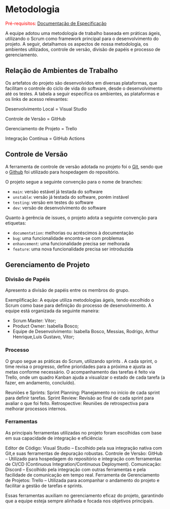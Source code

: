 
# Metodologia

<span style="color:red">Pré-requisitos: <a href="2-Especificação do Projeto.md"> Documentação de Especificação</a></span>

A equipe adotou uma metodologia de trabalho baseada em práticas ágeis, utilizando o Scrum como framework principal para o desenvolvimento do projeto. A seguir, detalhamos os aspectos de nossa metodologia, os ambientes utilizados, controle de versão, divisão de papéis e processo de gerenciamento.


## Relação de Ambientes de Trabalho

Os artefatos do projeto são desenvolvidos em diversas plataformas, que facilitam o controle do ciclo de vida do software, desde o desenvolvimento até os testes. A tabela a seguir especifica os ambientes, as plataformas e os links de acesso relevantes:

Desenvolvimento Local	= Visual Studio

Controle de Versão	= GitHub

Gerenciamento de Projeto	= Trello

Integração Contínua	= GitHub Actions	

## Controle de Versão

A ferramenta de controle de versão adotada no projeto foi o
[Git](https://git-scm.com/), sendo que o [Github](https://github.com)
foi utilizado para hospedagem do repositório.

O projeto segue a seguinte convenção para o nome de branches:

- `main`: versão estável já testada do software
- `unstable`: versão já testada do software, porém instável
- `testing`: versão em testes do software
- `dev`: versão de desenvolvimento do software

Quanto à gerência de issues, o projeto adota a seguinte convenção para
etiquetas:

- `documentation`: melhorias ou acréscimos à documentação
- `bug`: uma funcionalidade encontra-se com problemas
- `enhancement`: uma funcionalidade precisa ser melhorada
- `feature`: uma nova funcionalidade precisa ser introduzida


## Gerenciamento de Projeto

### Divisão de Papéis

Apresento a divisão de papéis entre os membros do grupo.

Exemplificação: A equipe utiliza metodologias ágeis, tendo escolhido o Scrum como base para definição do processo de desenvolvimento. A equipe está organizada da seguinte maneira:
- Scrum Master: Vitor;
- Product Owner: Isabella Bosco;
- Equipe de Desenvolvimento: Isabella Bosco, Messias, Rodrigo, Arthur Henrique,Luis Gustavo, Vitor;

### Processo

O grupo segue as práticas do Scrum, utilizando sprints . A cada sprint, o time revisa o progresso, define prioridades para a próxima  e ajusta as metas conforme necessário. O acompanhamento das tarefas é feito via Trello, onde um quadro Kanban ajuda a visualizar o estado de cada tarefa (a fazer, em andamento, concluído).

Reuniões e Sprints:
Sprint Planning: Planejamento no início de cada sprint para definir tarefas.
Sprint Review: Revisão ao final de cada sprint para avaliar o que foi feito.
Retrospective: Reuniões de retrospectiva para melhorar processos internos.


### Ferramentas

As principais ferramentas utilizadas no projeto foram escolhidas com base em sua capacidade de integração e eficiência:

Editor de Código: Visual Studio – Escolhido pela sua integração nativa com Git,e suas ferramentas de depuração robustas.
Controle de Versão: GitHub – Utilizado para hospedagem do repositório e integração com ferramentas de CI/CD (Continuous Integration/Continuous Deployment).
Comunicação: Discord – Escolhido pela integração com outras ferramentas e pela facilidade de comunicação em tempo real.
Ferramenta de Gerenciamento de Projetos: Trello – Utilizada para acompanhar o andamento do projeto e facilitar a gestão de tarefas e sprints.

Essas ferramentas auxiliam no gerenciamento eficaz do projeto, garantindo que a equipe esteja sempre alinhada e focada nos objetivos principais.
